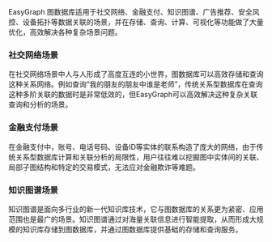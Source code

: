EasyGraph 图数据库适用于社交网络、金融支付、知识图谱、广告推荐、安全风控、设备拓扑等数据关联的场景，并在存储、查询、计算、可视化等功能做了大量优化，高效解决各种复杂场景问题。

### 社交网络场景
在社交网络场景中人与人形成了高度互连的小世界，图数据库可以高效存储和查询这种关系网络。例如查询“我的朋友的朋友中谁是老师”，传统关系型数据库在查询这种多阶关联的数据时是非常低效的，但EasyGraph可以高效解决这种复杂关联查询和分析的场景。
 
### 金融支付场景
在金融支付中，账号、电话号码、设备ID等实体的联系构造了庞大的网络，由于传统关系型数据库计算和关联分析的局限性，用户往往难以挖掘图中实体间的关联、局部子图结构和特定的交易模式，无法应对金融欺诈等难题。
 

### 知识图谱场景
知识图谱是面向多行业的新一代知识库技术，它与图数据库的关系更为紧密、应用范围也是最广的场景。知识图谱通过对海量关联信息进行智能提取，从而形成大规模的知识库存储到图数据库，并通过图数据库提供基础的存储和查询服务。
 
